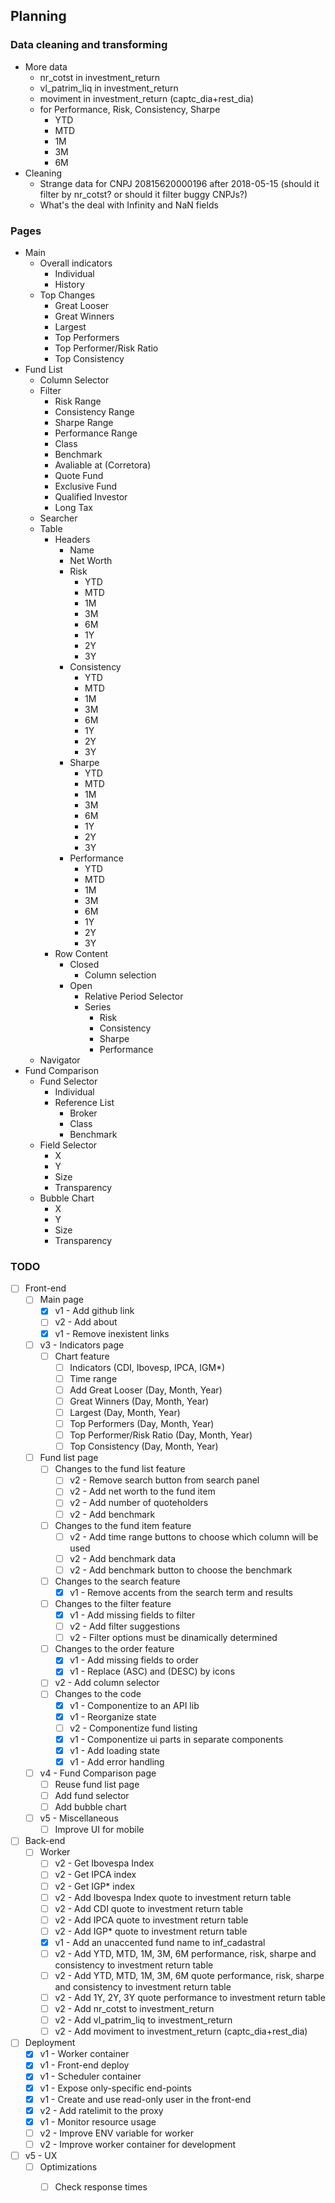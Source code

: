## Planning

### Data cleaning and transforming

- More data
    - nr_cotst in investment_return
    - vl_patrim_liq in investment_return
    - moviment in investment_return (captc_dia+rest_dia)
    - for Performance, Risk, Consistency, Sharpe
        - YTD
        - MTD
        - 1M
        - 3M
        - 6M
- Cleaning
    - Strange data for CNPJ 20815620000196 after 2018-05-15 (should it filter by nr_cotst? or should it filter buggy CNPJs?)
    - What's the deal with Infinity and NaN fields

### Pages

- Main
    - Overall indicators
        - Individual
        - History
    - Top Changes
        - Great Looser
        - Great Winners
        - Largest
        - Top Performers
        - Top Performer/Risk Ratio
        - Top Consistency
- Fund List
    - Column Selector
    - Filter
        - Risk Range
        - Consistency Range
        - Sharpe Range
        - Performance Range
        - Class
        - Benchmark
        - Avaliable at (Corretora)
        - Quote Fund
        - Exclusive Fund
        - Qualified Investor
        - Long Tax
    - Searcher
    - Table
        - Headers
            - Name
            - Net Worth
            - Risk
                - YTD
                - MTD
                - 1M
                - 3M
                - 6M
                - 1Y
                - 2Y
                - 3Y
            - Consistency
                - YTD
                - MTD
                - 1M
                - 3M
                - 6M
                - 1Y
                - 2Y
                - 3Y
            - Sharpe
                - YTD
                - MTD
                - 1M
                - 3M
                - 6M
                - 1Y
                - 2Y
                - 3Y
            - Performance                
                - YTD
                - MTD
                - 1M
                - 3M
                - 6M
                - 1Y
                - 2Y
                - 3Y
        - Row Content
            - Closed
                - Column selection
            - Open
                - Relative Period Selector
                - Series
                    - Risk
                    - Consistency
                    - Sharpe
                    - Performance
    - Navigator
- Fund Comparison
    - Fund Selector
        - Individual
        - Reference List
            - Broker
            - Class
            - Benchmark
    - Field Selector
        - X
        - Y
        - Size
        - Transparency
    - Bubble Chart
        - X
        - Y
        - Size
        - Transparency

### TODO

- [ ] Front-end
    - [ ] Main page
        - [X] v1 - Add github link
        - [ ] v2 - Add about
        - [X] v1 - Remove inexistent links
    - [ ] v3 - Indicators page
        - [ ] Chart feature
            - [ ] Indicators (CDI, Ibovesp, IPCA, IGM*)
            - [ ] Time range
            - [ ] Add Great Looser (Day, Month, Year)
            - [ ] Great Winners (Day, Month, Year)
            - [ ] Largest (Day, Month, Year)
            - [ ] Top Performers (Day, Month, Year)
            - [ ] Top Performer/Risk Ratio (Day, Month, Year)
            - [ ] Top Consistency (Day, Month, Year)
    - [ ] Fund list page
        - [ ] Changes to the fund list feature
            - [ ] v2 - Remove search button from search panel
            - [ ] v2 - Add net worth to the fund item
            - [ ] v2 - Add number of quoteholders
            - [ ] v2 - Add benchmark
        - [ ] Changes to the fund item feature
            - [ ] v2 - Add time range buttons to choose which column will be used
            - [ ] v2 - Add benchmark data
            - [ ] v2 - Add benchmark button to choose the benchmark
        - [ ] Changes to the search feature
            - [X] v1 - Remove accents from the search term and results
        - [ ] Changes to the filter feature
            - [X] v1 - Add missing fields to filter
            - [ ] v2 - Add filter suggestions
            - [ ] v2 - Filter options must be dinamically determined
        - [ ] Changes to the order feature
            - [X] v1 - Add missing fields to order
            - [X] v1 - Replace (ASC) and (DESC) by icons
        - [ ] v2 - Add column selector
        - [ ] Changes to the code
            - [X] v1 - Componentize to an API lib
            - [X] v1 - Reorganize state
            - [ ] v2 - Componentize fund listing
            - [X] v1 - Componentize ui parts in separate components
            - [X] v1 - Add loading state
            - [X] v1 - Add error handling
    - [ ] v4 - Fund Comparison page 
        - [ ] Reuse fund list page
        - [ ] Add fund selector
        - [ ] Add bubble chart
    - [ ] v5 - Miscellaneous
        - [ ] Improve UI for mobile 
- [ ] Back-end
    - [ ] Worker
        - [ ] v2 - Get Ibovespa Index
        - [ ] v2 - Get IPCA index
        - [ ] v2 - Get IGP* index
        - [ ] v2 - Add Ibovespa Index quote to investment return table
        - [ ] v2 - Add CDI quote to investment return table
        - [ ] v2 - Add IPCA quote to investment return table
        - [ ] v2 - Add IGP* quote to investment return table
        - [X] v1 - Add an unaccented fund name to inf_cadastral    
        - [ ] v2 - Add YTD, MTD, 1M, 3M, 6M performance, risk, sharpe and consistency to investment return table
        - [ ] v2 - Add YTD, MTD, 1M, 3M, 6M quote performance, risk, sharpe and consistency to investment return table
        - [ ] v2 - Add 1Y, 2Y, 3Y quote performance to investment return table
        - [ ] v2 - Add nr_cotst to investment_return
        - [ ] v2 - Add vl_patrim_liq to investment_return
        - [ ] v2 - Add moviment to investment_return (captc_dia+rest_dia)
- [ ] Deployment
    - [X] v1 - Worker container
    - [X] v1 - Front-end deploy
    - [X] v1 - Scheduler container
    - [X] v1 - Expose only-specific end-points
    - [X] v1 - Create and use read-only user in the front-end
    - [X] v2 - Add ratelimit to the proxy
    - [X] v1 - Monitor resource usage
    - [ ] v2 - Improve ENV variable for worker
    - [ ] v2 - Improve worker container for development
- [ ] v5 - UX
    - [ ] Optimizations
        - [ ] Check response times


